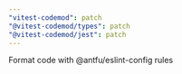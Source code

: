 ```yaml
---
"vitest-codemod": patch
"@vitest-codemod/types": patch
"@vitest-codemod/jest": patch
---
```


Format code with @antfu/eslint-config rules
